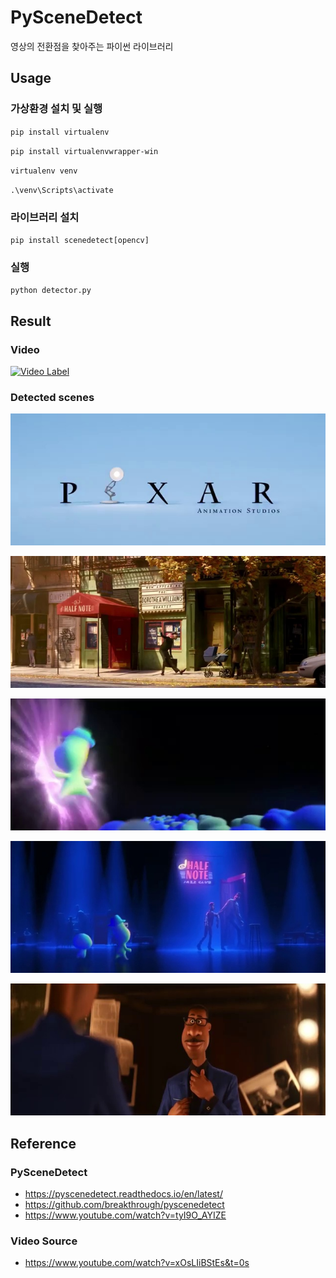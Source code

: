 # PySceneDetect

영상의 전환점을 찾아주는 파이썬 라이브러리

## Usage
### 가상환경 설치 및 실행
<code>pip install virtualenv</code>

<code>pip install virtualenvwrapper-win</code>

<code>virtualenv venv</code>

<code>.\venv\Scripts\activate</code>

### 라이브러리 설치
<code>pip install scenedetect[opencv]</code>

### 실행
<code>python detector.py</code>

## Result
### Video
[![Video Label](https://img.youtube.com/vi/xOsLIiBStEs/0.jpg)](https://youtu.be/xOsLIiBStEs)

### Detected scenes
![Alt text](result/scenes/001.jpg?raw=true)

![Alt text](result/scenes/003.jpg?raw=true)

![Alt text](result/scenes/004.jpg?raw=true)

![Alt text](result/scenes/008.jpg?raw=true)

![Alt text](result/scenes/011.jpg?raw=true)

## Reference
### PySceneDetect
- https://pyscenedetect.readthedocs.io/en/latest/
- https://github.com/breakthrough/pyscenedetect
- https://www.youtube.com/watch?v=tyI9O_AYIZE

### Video Source
- https://www.youtube.com/watch?v=xOsLIiBStEs&t=0s
